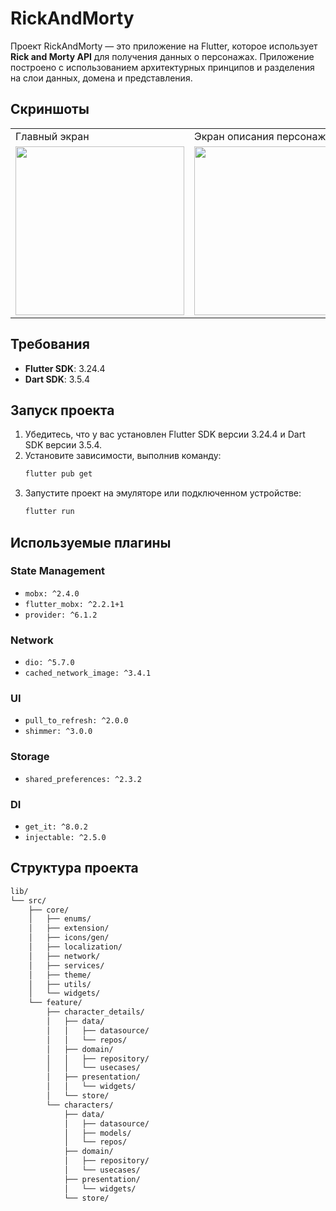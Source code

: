 # RickAndMorty

Проект RickAndMorty — это приложение на Flutter, которое использует **Rick and Morty API** для получения данных о персонажах. Приложение построено с использованием архитектурных принципов и разделения на слои данных, домена и представления.

## Скриншоты
<table>
  <tr>
    <td>Главный экран</td>
    <td>Экран описания персонажа</td>
  </tr>
  <tr>
    <td><img src="https://github.com/user-attachments/assets/3f635f08-8d95-47bd-8acd-c30ea1ed79d6" width=270></td>
    <td><img src="https://github.com/user-attachments/assets/78419154-17ab-4d52-92a7-f357dde082f1" width=270></td>
  </tr>
</table>


## Требования

- **Flutter SDK**: 3.24.4
- **Dart SDK**: 3.5.4

## Запуск проекта

1. Убедитесь, что у вас установлен Flutter SDK версии 3.24.4 и Dart SDK версии 3.5.4.
2. Установите зависимости, выполнив команду:
   ```bash
   flutter pub get
   ```
3. Запустите проект на эмуляторе или подключенном устройстве:
   ```bash
   flutter run
   ```
## Используемые плагины

### State Management
- `mobx: ^2.4.0`
- `flutter_mobx: ^2.2.1+1`
- `provider: ^6.1.2`

### Network
- `dio: ^5.7.0`
- `cached_network_image: ^3.4.1`

### UI
- `pull_to_refresh: ^2.0.0`
- `shimmer: ^3.0.0`

### Storage
- `shared_preferences: ^2.3.2`

### DI
- `get_it: ^8.0.2`
- `injectable: ^2.5.0`

## Структура проекта

```markdown
lib/
└── src/
    ├── core/
    │   ├── enums/
    │   ├── extension/
    │   ├── icons/gen/
    │   ├── localization/
    │   ├── network/
    │   ├── services/
    │   ├── theme/
    │   ├── utils/
    │   └── widgets/
    └── feature/
        ├── character_details/
        │   ├── data/
        │   │   ├── datasource/
        │   │   └── repos/
        │   ├── domain/
        │   │   ├── repository/
        │   │   └── usecases/
        │   ├── presentation/
        │   │   └── widgets/
        │   └── store/
        └── characters/
            ├── data/
            │   ├── datasource/
            │   ├── models/
            │   └── repos/
            ├── domain/
            │   ├── repository/
            │   └── usecases/
            ├── presentation/
            │   └── widgets/
            └── store/
